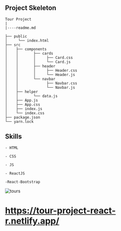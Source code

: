 ## Project Skeleton

```
Tour Project
|
|----readme.md

├── public
│     └── index.html
├── src
│    ├── components
│    │       ├── cards
│    │       │     ├── Card.css
│    │       │     └── Card.js
│    │       ├── header
│    │       │     ├── Header.css
│    │       │     └── Header.js
│    │       └── navbar
│    │             ├── Navbar.css
│    │             └── Navbar.js
│    ├── helper
│    │       └── data.js
│    ├── App.js
│    ├── App.css
│    ├── index.js
│    └── index.css
├── package.json
└── yarn.lock
```

## Skills
```
- HTML

- CSS

- JS

- ReactJS

-React-Bootstrap
```
![tours](https://github.com/ebru2541/tour-project/blob/master/src/tour-project.gif)


# https://tour-project-react-r.netlify.app/
